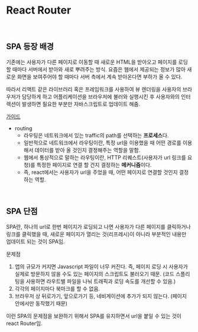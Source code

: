 # React Router

<br/>

## SPA 등장 배경

기존에는 사용자가 다른 페이지로 이동할 때 새로운 HTML을 받아오고 페이지를 로딩할 때마다 서버에서 받아와 새로 뿌려주는 방식. 요즘은 웹에서 제공되는 정보가 많아 새로운 화면을 보여주어야 할 때마다 서버 측에서 계속 받아온다면 부하가 올 수 있다.

따라서 리액트 같은 라이브러리 혹은 프레임워크를 사용하여 뷰 렌더링을 사용자의 브라우저가 담당하게 하고 어플리케이션을 브라우저에 불러와 실행시킨 후 사용자와의 인터렉션이 발생하면 필요한 부분만 자바스크립트로 업데이트 해줌.

[가이드](https://reactrouter.com/web/guides/quick-start)

- routing
  - 라우팅은 네트워크에서 있는 traffic의 path를 선택하는 **프로세스**다.
  - 일반적으로 네트워크에서 라우팅이란, 특정 url을 이용했을 때 어떤 경로를 이용해서 데이터를 받아 올 것인지 결정해주는 역할을 말함.
  - 웹에서 통상적으로 말하는 라우팅이란, HTTP 리퀘스트(사용자가 url 링크를 요청)를 특정한 페이지로 연결 할 건지 결정하는 **메커니즘**이다.
  - 즉, react에서는 사용자가 url을 주었을 때, 어떤 페이지로 연결할 것인지 결정하는 역할.

<br/>

## SPA 단점

SPA란, 하나의 url로 한번 페이지가 로딩되고 나면 사용자가 다른 페이지를 클릭하거나 링크를 클릭했을 때, 새로운 페이지가 열리는 것(리프레시)이 아니라 부분적인 내용만 업데이트 되는 것이 SPA임.

문제점

1. 앱의 규모가 커지면 Javascript 파일이 너무 커진다. 즉, 페이지 로딩 시 사용자가 실제로 방문하지 않을 수도 있는 페이지의 스크립트도 불러오기 때문. (코드 스플리팅을 사용하면 라우트별 파일을 나눠 트래픽과 로딩 속도를 개선할 수 있음.)
2. 각각의 페이지마다 북마크를 할 수 없음.
3. 브라우저 상 뒤로가기, 앞으로가기 등, 네비게이션에 추가가 되지 않는다. (페이지 안에서만 동작했기 때문)

이런 SPA의 문제점을 보완하기 위해서 SPA를 유지하면서 url을 붙일 수 있는 것이 react Router임.
